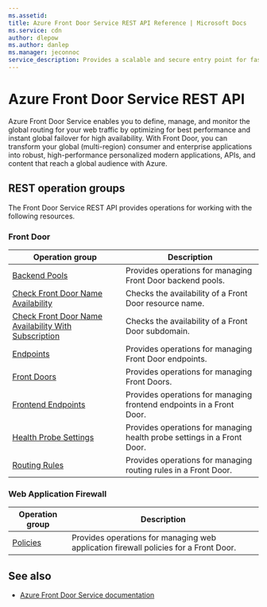 ```yaml
---
ms.assetid: 
title: Azure Front Door Service REST API Reference | Microsoft Docs
ms.service: cdn
author: dlepow
ms.author: danlep
ms.manager: jeconnoc
service_description: Provides a scalable and secure entry point for fast delivery of your global web applications.
---
```


# Azure Front Door Service REST API

Azure Front Door Service enables you to define, manage, and monitor the global routing for your web traffic by optimizing for best performance and instant global failover for high availability. With Front Door, you can transform your global (multi-region) consumer and enterprise applications into robust, high-performance personalized modern applications, APIs, and content that reach a global audience with Azure.

## REST operation groups

The Front Door Service REST API provides operations for working with the following resources.

### Front Door

| Operation group               | Description |
|-------------------------------|-------------|
| [Backend Pools](/rest/api/frontdoorservice/frontdoor/backendpools) | Provides operations for managing Front Door backend pools.
| [Check Front Door Name Availability](/rest/api/frontdoorservice/frontdoor/checkfrontdoornameavailability) | Checks the availability of a Front Door resource name. |
| [Check Front Door Name Availability With Subscription](/rest/api/frontdoorservice/frontdoor/checkfrontdoornameavailabilitywithsubscription) | Checks the availability of a Front Door subdomain. |
| [Endpoints](/rest/api/frontdoorservice/frontdoor/endpoints) | Provides operations for managing Front Door endpoints. |
| [Front Doors](/rest/api/frontdoorservice/frontdoor/frontdoors) | Provides operations for managing Front Doors. |
| [Frontend Endpoints](/rest/api/frontdoorservice/frontdoor/frontendendpoints) | Provides operations for managing frontend endpoints in a Front Door. |
| [Health Probe Settings](/rest/api/frontdoorservice/frontdoor/healthprobesettings) | Provides operations for managing health probe settings in a Front Door. |
[Routing Rules](/rest/api/frontdoorservice/frontdoor/routingrules) | Provides operations for managing routing rules in a Front Door. |

### Web Application Firewall

| Operation group               | Description |
|-------------------------------|-------------|
| [Policies](/rest/api/frontdoorservice/webapplicationfirewall/webapplicationfirewallpolicies) | Provides operations for managing web application firewall policies for a Front Door. |

## See also

- [Azure Front Door Service documentation](https://docs.microsoft.com/azure/frontdoor)
